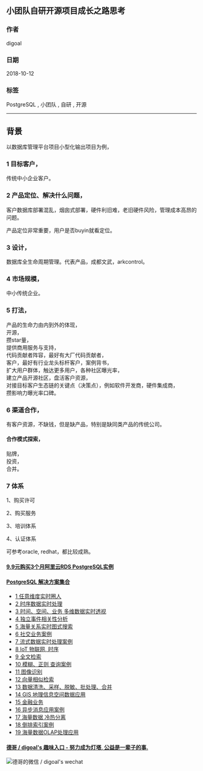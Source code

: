 ## 小团队自研开源项目成长之路思考   
                                                           
### 作者                                                           
digoal                                                           
                                                           
### 日期                                                           
2018-10-12                                                         
                                                           
### 标签                                                           
PostgreSQL , 小团队 , 自研 , 开源    
                                                           
----                                                           
                                                           
## 背景    
以数据库管理平台项目小型化输出项目为例，  
  
### 1 目标客户，  
传统中小企业客户。  
  
### 2 产品定位、解决什么问题，  
客户数据库部署混乱，烟囱式部署，硬件利旧难，老旧硬件风险，管理成本高昂的问题。  
  
产品定位非常重要，用户是否buyin就看定位。  
  
### 3 设计，  
数据库全生命周期管理。代表产品，成都文武，arkcontrol。  
  
### 4 市场规模，  
中小传统企业。  
  
### 5 打法，  
产品的生命力由内到外的体现，  
开源，  
攒star量，  
提供商用服务与支持，  
代码贡献者阵容，最好有大厂代码贡献者，  
客户，最好有行业龙头标杆客户，案例背书，  
扩大用户群体，触达更多用户，各种社区曝光率，  
建立产品开源社区，盘活客户资源，  
对接目标客户生态链的关键点（决策点），例如软件开发商，硬件集成商，  
攒影响力曝光率口碑。  
  
### 6 渠道合作，  
有客户资源，不缺钱，但是缺产品，特别是缺同类产品的传统公司。  
  
#### 合作模式探索，  
贴牌，  
投资，  
合并。  
  
### 7 体系
1、购买许可  
  
2、购买服务  
  
3、培训体系  
  
4、认证体系  
  
可参考oracle, redhat，都比较成熟。   
  
  
  
  
  
  
  
  
  
  
  
  
  
  
  
  
  
  
  
  
  
  
  
  
  
  
  
  
  
  
  
  
  
  
  
  
  
  
  
  
  
  
#### [9.9元购买3个月阿里云RDS PostgreSQL实例](https://www.aliyun.com/database/postgresqlactivity "57258f76c37864c6e6d23383d05714ea")
  
  
#### [PostgreSQL 解决方案集合](https://yq.aliyun.com/topic/118 "40cff096e9ed7122c512b35d8561d9c8")
- [1 任意维度实时圈人](https://yq.aliyun.com/topic/118 "40cff096e9ed7122c512b35d8561d9c8")
- [2 时序数据实时处理](https://yq.aliyun.com/topic/118 "40cff096e9ed7122c512b35d8561d9c8")
- [3 时间、空间、业务 多维数据实时透视](https://yq.aliyun.com/topic/118 "40cff096e9ed7122c512b35d8561d9c8")
- [4 独立事件相关性分析](https://yq.aliyun.com/topic/118 "40cff096e9ed7122c512b35d8561d9c8")
- [5 海量关系实时图式搜索](https://yq.aliyun.com/topic/118 "40cff096e9ed7122c512b35d8561d9c8")
- [6 社交业务案例](https://yq.aliyun.com/topic/118 "40cff096e9ed7122c512b35d8561d9c8")
- [7 流式数据实时处理案例](https://yq.aliyun.com/topic/118 "40cff096e9ed7122c512b35d8561d9c8")
- [8 IoT 物联网, 时序](https://yq.aliyun.com/topic/118 "40cff096e9ed7122c512b35d8561d9c8")
- [9 全文检索](https://yq.aliyun.com/topic/118 "40cff096e9ed7122c512b35d8561d9c8")
- [10 模糊、正则 查询案例](https://yq.aliyun.com/topic/118 "40cff096e9ed7122c512b35d8561d9c8")
- [11 图像识别](https://yq.aliyun.com/topic/118 "40cff096e9ed7122c512b35d8561d9c8")
- [12 向量相似检索](https://yq.aliyun.com/topic/118 "40cff096e9ed7122c512b35d8561d9c8")
- [13 数据清洗、采样、脱敏、批处理、合并](https://yq.aliyun.com/topic/118 "40cff096e9ed7122c512b35d8561d9c8")
- [14 GIS 地理信息空间数据应用](https://yq.aliyun.com/topic/118 "40cff096e9ed7122c512b35d8561d9c8")
- [15 金融业务](https://yq.aliyun.com/topic/118 "40cff096e9ed7122c512b35d8561d9c8")
- [16 异步消息应用案例](https://yq.aliyun.com/topic/118 "40cff096e9ed7122c512b35d8561d9c8")
- [17 海量数据 冷热分离](https://yq.aliyun.com/topic/118 "40cff096e9ed7122c512b35d8561d9c8")
- [18 倒排索引案例](https://yq.aliyun.com/topic/118 "40cff096e9ed7122c512b35d8561d9c8")
- [19 海量数据OLAP处理应用](https://yq.aliyun.com/topic/118 "40cff096e9ed7122c512b35d8561d9c8")
  
  
#### [德哥 / digoal's 趣味入口 - 努力成为灯塔, 公益是一辈子的事.](https://github.com/digoal/blog/blob/master/README.md "22709685feb7cab07d30f30387f0a9ae")
  
  
![德哥的微信 / digoal's wechat](../pic/digoal_weixin.jpg "f7ad92eeba24523fd47a6e1a0e691b59")
  
